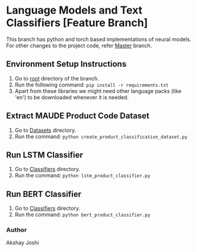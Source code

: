 # Language Models and Text Classifiers [Feature Branch]

This branch has python and torch based implementations of neural models. For other changes to the project code, refer [Master](https://gitlab-iwi.dfki.de/smartvigilance/smartvigilance/-/tree/DFKI_master) branch.

## Environment Setup Instructions

1. Go to [root](https://gitlab-iwi.dfki.de/smartvigilance/smartvigilance/-/tree/language-model/) directory of the branch.
2. Run the following command: ``` pip install -r requirements.txt ```
3. Apart from these libraries we might need other language packs (like 'en') to be downloaded whenever it is needed.

## Extract MAUDE Product Code Dataset

1. Go to [Datasets](https://gitlab-iwi.dfki.de/smartvigilance/smartvigilance/-/blob/language-model/Datasets/) directory.
2. Run the command: ``` python create_product_classification_dataset.py ```

## Run LSTM Classifier

1. Go to [Classifiers](https://gitlab-iwi.dfki.de/smartvigilance/smartvigilance/-/tree/language-model/Classifiers) directory.
2. Run the command: ``` python lstm_product_classifier.py ```

## Run BERT Classifier

1. Go to [Classifiers](https://gitlab-iwi.dfki.de/smartvigilance/smartvigilance/-/tree/language-model/Classifiers) directory.
2. Run the command: ``` python bert_product_classifier.py ```

### Author

Akshay Joshi
